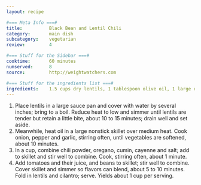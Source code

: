 ```yaml
---
layout: recipe

#=== Meta Info ===#
title: 			Black Bean and Lentil Chili
category:		main dish					
subcategory:	vegetarian
review:			4

#=== Stuff for the Sidebar ===#
cooktime:		60 minutes
numserved:		8
source:			http://weightwatchers.com

#=== Stuff for the ingredients list ===#
ingredients:	1.5 cups dry lentils, 1 tablespoon olive oil, 1 large onion, 1 large red pepper (diced), 2 tablespoons minced garlic, 3 tablespoons chili powder, 2 teaspoons dried oregano, 1.5 teaspoons ground cumin, 1/2 teaspoon cayenne pepper, 1 teaspoon kosher salt, 29 ounces of canned tomatoes, 31 ounces of canned black beans, 1/2 cup of cilantro (chopped)
---
```


1. Place lentils in a large sauce pan and cover with water by several inches; bring to a boil. Reduce heat to low and simmer until lentils are tender but retain a little bite, about 10 to 15 minutes; drain well and set aside.
2. Meanwhile, heat oil in a large nonstick skillet over medium heat. Cook onion, pepper and garlic, stirring often, until vegetables are softened, about 10 minutes.
3. In a cup, combine chili powder, oregano, cumin, cayenne and salt; add to skillet and stir well to combine. Cook, stirring often, about 1 minute.
4. Add tomatoes and their juice, and beans to skillet; stir well to combine. Cover skillet and simmer so flavors can blend, about 5 to 10 minutes. Fold in lentils and cilantro; serve. Yields about 1 cup per serving.
